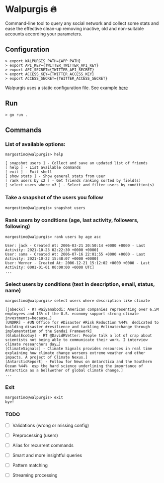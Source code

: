 # Walpurgis 🔥

Command-line tool to query any social network and collect some stats and ease the effective clean-up removing inactive,
old and non-suitable accounts according your parameters.

## Configuration

```shell
> export WALPURGIS_PATH={APP_PATH}
> export API_KEY={TWITTER_TWITTER_API_KEY}
> export API_SECRET={TWITTER_API_SECRET}
> export ACCESS_KEY={TWITTER_ACCESS_KEY}
> export ACCESS_SECRET={TWITTER_ACCESS_SECRET}
```
Walpurgis uses a static configuration file. See example [here](./config/configuration.yml)
## Run

```shell
> go run .
```

## Commands

### List of available options: 
```shell
margostino@walpurgis> help

[ snapshot users ] - Collect and save an updated list of friends
[ help ] - List available commands
[ exit ] - Exit shell
[ show stats ] - Show general stats from user
[ rank users by x2 ] - Get friends ranking sorted by field(s)
[ select users where x3 ] - Select and filter users by condition(s)
```

### Take a snapshot of the users you follow
```shell
margostino@walpurgis> snapshot users
```

### Rank users by conditions (age, last activity, followers, following)
```shell
margostino@walpurgis> rank users by age asc

User: jack - Created At: 2006-03-21 20:50:14 +0000 +0000 - Last Activity: 2021-10-23 02:22:30 +0000 +0000]
User: sama - Created At: 2006-07-16 22:01:55 +0000 +0000 - Last Activity: 2021-10-22 15:48:07 +0000 +0000]
User: Werner - Created At: 2006-12-21 15:12:02 +0000 +0000 - Last Activity: 0001-01-01 00:00:00 +0000 UTC]
...
```

### Select users by conditions (text in description, email, status, name)
```shell
margostino@walpurgis> select users where description like climate

[jabeckx] - RT @aiyanabodi: American companies representing over 6.5M employees and 13% of the U.S. economy support strong climate investments—because…]
[UNDRR] - #UN Office for #Disaster #Risk Reduction %44%  dedicated to building disaster #resilience and tackling #climatechange through implementation of the Sendai Framework]
[GlobalEcoGuy] - RT @DavidRVetter: People talk a lot of crap about scientists not being able to communicate their work. I interview climate researchers day…]
[ClimateSignals] - Climate Signals provides resources in real time explaining how climate change worsens extreme weather and other impacts. A project of Climate Nexus.]
[AntarcticReport] - Follow for News on Antarctica and the Southern Ocean %44%  esp the hard science underlining the importance of Antarctica as a bellwether of global climate change.]
...
```
### Exit
```shell
margostino@walpurgis> exit
bye!
```

### TODO
- [ ] Validations (wrong or missing config)
- [ ] Preprocessing (users)
- [ ] Alias for recurrent commands
- [ ] Smart and more insightful queries
- [ ] Pattern matching
- [ ] Streaming processing


